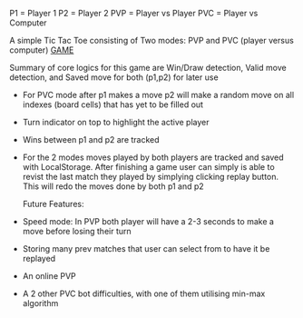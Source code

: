
P1 = Player 1
P2 = Player 2
PVP = Player vs Player
PVC = Player vs Computer

A simple Tic Tac Toe consisting of Two modes: PVP and PVC (player versus computer) [GAME](https://cgt290.github.io/Tic-Tac-Toe/index.html)

Summary of core logics for this game are Win/Draw detection, Valid move detection, and Saved move for both (p1,p2) for later use

- For PVC mode after p1 makes a move  p2 will make a random move on all indexes (board cells) that has yet to be filled out

- Turn indicator on top to highlight the active player

- Wins between p1 and p2 are tracked

- For the 2 modes moves played by both players are tracked and saved with LocalStorage. After finishing a game user can simply is able to revist the
  last match they played by simplying clicking replay button. This will redo the moves done by both p1 and p2


  Future Features:
- Speed mode: In PVP both player will have a 2-3 seconds to make a move before losing their turn
- Storing many prev matches that user can select from to have it be replayed
- An online PVP
- A 2 other PVC bot difficulties, with one of them utilising min-max algorithm 
